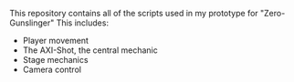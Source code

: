 This repository contains all of the scripts used in my prototype for "Zero-Gunslinger"
This includes:
- Player movement
- The AXI-Shot, the central mechanic
- Stage mechanics
- Camera control
